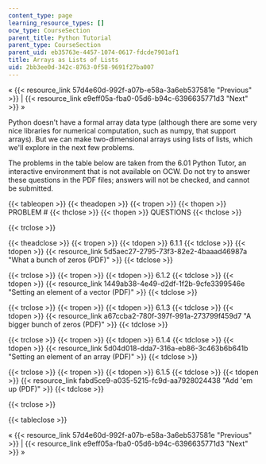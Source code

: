 ```yaml
---
content_type: page
learning_resource_types: []
ocw_type: CourseSection
parent_title: Python Tutorial
parent_type: CourseSection
parent_uid: eb35763e-4457-1074-0617-fdcde7901af1
title: Arrays as Lists of Lists
uid: 2bb3ee0d-342c-8763-0f58-9691f27ba007
---
```


« {{< resource_link 57d4e60d-992f-a07b-e58a-3a6eb537581e "Previous" >}} | {{< resource_link e9eff05a-fba0-05d6-b94c-6396635771d3 "Next" >}} »

Python doesn't have a formal array data type (although there are some very nice libraries for numerical computation, such as numpy, that support arrays). But we can make two-dimensional arrays using lists of lists, which we'll explore in the next few problems.

The problems in the table below are taken from the 6.01 Python Tutor, an interactive environment that is not available on OCW. Do not try to answer these questions in the PDF files; answers will not be checked, and cannot be submitted.

{{< tableopen >}}
{{< theadopen >}}
{{< tropen >}}
{{< thopen >}}
PROBLEM #
{{< thclose >}}
{{< thopen >}}
QUESTIONS
{{< thclose >}}

{{< trclose >}}

{{< theadclose >}}
{{< tropen >}}
{{< tdopen >}}
6.1.1
{{< tdclose >}}
{{< tdopen >}}
{{< resource_link 5d5aec27-2795-73f3-82e2-4baaad46987a "What a bunch of zeros (PDF)" >}}
{{< tdclose >}}

{{< trclose >}}
{{< tropen >}}
{{< tdopen >}}
6.1.2
{{< tdclose >}}
{{< tdopen >}}
{{< resource_link 1449ab38-4e49-d2df-1f2b-9cfe3399546e "Setting an element of a vector (PDF)" >}}
{{< tdclose >}}

{{< trclose >}}
{{< tropen >}}
{{< tdopen >}}
6.1.3
{{< tdclose >}}
{{< tdopen >}}
{{< resource_link a67ccba2-780f-397f-991a-273799f459d7 "A bigger bunch of zeros (PDF)" >}}
{{< tdclose >}}

{{< trclose >}}
{{< tropen >}}
{{< tdopen >}}
6.1.4
{{< tdclose >}}
{{< tdopen >}}
{{< resource_link 5d04d018-dda7-316a-eb86-3c463b6b641b "Setting an element of an array (PDF)" >}}
{{< tdclose >}}

{{< trclose >}}
{{< tropen >}}
{{< tdopen >}}
6.1.5
{{< tdclose >}}
{{< tdopen >}}
{{< resource_link fabd5ce9-a035-5215-fc9d-aa7928024438 "Add 'em up (PDF)" >}}
{{< tdclose >}}

{{< trclose >}}

{{< tableclose >}}

« {{< resource_link 57d4e60d-992f-a07b-e58a-3a6eb537581e "Previous" >}} | {{< resource_link e9eff05a-fba0-05d6-b94c-6396635771d3 "Next" >}} »